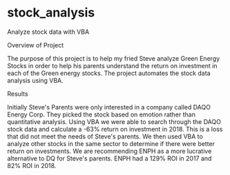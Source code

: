 # stock_analysis
Analyze stock data with VBA

Overview of Project  

The purpose of this project is to help my fried Steve analyze Green Energy Stocks in order to help his parents understand the return on investment in each of the Green energy stocks.  The project automates the stock data analysis using VBA.

Results

Initially Steve's Parents were only interested in a company called DAQO Energy Corp.  They picked the stock based on emotion rather than quantitative analysis.  Using VBA we were able to search through the DAQO stock data and calculate a -63% return on investment in 2018.  This is a loss that did not meet the needs of Steve's parents.  We then used VBA to analyze other stocks in the same sector to determine if there were better return on investments.  We are recommending ENPH as a more lucrative alternative to DQ for Steve's parents.  ENPH had a 129% ROI in 2017 and 82% ROI in 2018.  







